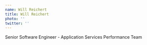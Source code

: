 ```yaml
---
name: Will Reichert
title: Will Reichert
photo: ''
twitter: ''
---
```

Senior Software Engineer - Application Services Performance Team